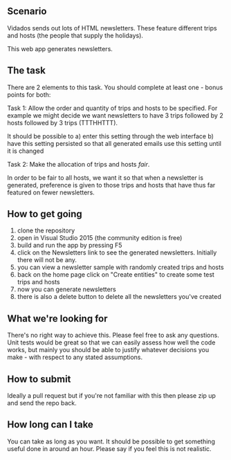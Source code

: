Scenario
--------
Vidados sends out lots of HTML newsletters.  These feature different trips and hosts (the people that supply the holidays).

This web app generates newsletters.  

The task
--------
There are 2 elements to this task.  You should complete at least one - bonus points for both:

Task 1: Allow the order and quantity of trips and hosts to be specified.  For example we might decide we want newsletters to have 3 trips followed by 2 hosts followed by 3 trips (TTTHHTTT).  

It should be possible to
a) enter this setting through the web interface
b) have this setting persisted so that all generated emails use this setting until it is changed

Task 2: Make the allocation of trips and hosts *fair*.

In order to be fair to all hosts, we want it so that when a newsletter is generated, preference is given to those trips and hosts that have thus far featured on fewer newsletters.

How to get going
----------------
1. clone the repository
2. open in Visual Studio 2015 (the community edition is free)
3. build and run the app by pressing F5
4. click on the Newsletters link to see the generated newsletters.  Initially there will not be any.
5. you can view a newsletter sample with randomly created trips and hosts
6. back on the home page click on "Create entities" to create some test trips and hosts
7. now you can generate newsletters
8. there is also a delete button to delete all the newsletters you've created

What we're looking for
----------------------
There's no right way to achieve this.  Please feel free to ask any questions.  Unit tests would be great so that we can easily assess how well the code works, but mainly you should be able to justify whatever decisions you make - with respect to any stated assumptions.

How to submit
-------------
Ideally a pull request but if you're not familiar with this then please zip up and send the repo back.

How long can I take
-------------------
You can take as long as you want.  It should be possible to get something useful done in around an hour.  Please say if you feel this is not realistic.
